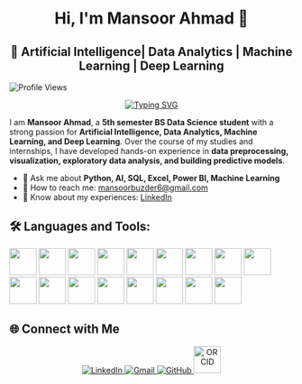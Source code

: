 <div align="center">

  # Hi, I'm Mansoor Ahmad 👋  

</div>
<div align="center">

 ## 🚀 Artificial Intelligence| Data Analytics | Machine Learning | Deep Learning

</div>

![Profile Views](https://komarev.com/ghpvc/?username=Mansoor387&color=blue)
<div align="center">
  
[![Typing SVG](https://readme-typing-svg.herokuapp.com?font=Fira+Code&pause=1000&color=1E90FF&center=true&vCenter=true&width=435&lines=Convert+Data+into+Stories;Python+||+SQL+||+NLP+||+PowerBi;Data+Science+Aspirant;Machine+Learning+Explorer;AI|+Deep+Learning+Learner;Passionate+about+Data+Visualization)](https://git.io/typing-svg)

</div>

I am **Mansoor Ahmad**, a **5th semester BS Data Science student** with a strong passion for **Artificial Intelligence, Data Analytics, Machine Learning, and Deep Learning**. Over the course of my studies and internships, I have developed hands-on experience in **data preprocessing, visualization, exploratory data analysis, and building predictive models**.  
- 💬 Ask me about **Python, AI, SQL, Excel, Power BI, Machine Learning**
-  📧 How to reach me: [mansoorbuzder6@gmail.com](mailto:mansoorbuzder6@gmail.com)
-  🚀 Know about my experiences: [LinkedIn](https://www.linkedin.com/in/mansoor-ahmad-4a3b4625a/)

## 🛠️ Languages and Tools: 


<p>
  <img src="https://skillicons.dev/icons?i=python" style="display:inline-block;margin:0;padding:0;" width="48"/>
  <img src="https://skillicons.dev/icons?i=cpp" style="display:inline-block;margin:0;padding:0;" width="48"/>
  <img src="https://skillicons.dev/icons?i=sklearn" style="display:inline-block;margin:0;padding:0;" width="48"/>
  <img src="https://skillicons.dev/icons?i=pandas" style="display:inline-block;margin:0;padding:0;" width="48"/>
  <img src="https://skillicons.dev/icons?i=numpy" style="display:inline-block;margin:0;padding:0;" width="48"/>
  <img src="https://skillicons.dev/icons?i=matplotlib" style="display:inline-block;margin:0;padding:0;" width="48"/>
  <img src="https://skillicons.dev/icons?i=seaborn" style="display:inline-block;margin:0;padding:0;" width="48"/>
  <img src="https://skillicons.dev/icons?i=mysql" style="display:inline-block;margin:0;padding:0;" width="48"/>
  <img src="https://skillicons.dev/icons?i=postgresql" style="display:inline-block;margin:0;padding:0;" width="48"/>
  <img src="https://skillicons.dev/icons?i=git" style="display:inline-block;margin:0;padding:0;" width="48"/>
  <img src="https://skillicons.dev/icons?i=github" style="display:inline-block;margin:0;padding:0;" width="48"/>
  <img src="https://skillicons.dev/icons?i=powerbi" style="display:inline-block;margin:0;padding:0;" width="48"/>
  <img src="https://skillicons.dev/icons?i=excel" style="display:inline-block;margin:0;padding:0;" width="48"/>
  <img src="https://skillicons.dev/icons?i=tableau" style="display:inline-block;margin:0;padding:0;" width="48"/>
  <img src="https://skillicons.dev/icons?i=jupyter" style="display:inline-block;margin:0;padding:0;" width="48"/>
  <img src="https://skillicons.dev/icons?i=vscode" style="display:inline-block;margin:0;padding:0;" width="48"/>
  <img src="https://skillicons.dev/icons?i=googlecloud" style="display:inline-block;margin:0;padding:0;" width="48"/>
</p>



## 🌐 Connect with Me  

<p align="center">
  <a href="https://www.linkedin.com/in/mansoor-ahmad-4a3b4625a/" target="_blank">
    <img src="https://img.icons8.com/fluency/48/000000/linkedin.png" alt="LinkedIn"/>
  </a>
  <a href="mailto:mansoorbuzder6@gmail.com" target="_blank">
    <img src="https://img.icons8.com/fluency/48/000000/gmail.png" alt="Gmail"/>
  </a>
  <a href="https://github.com/Mansoor387" target="_blank">
    <img src="https://img.icons8.com/fluency/48/000000/github.png" alt="GitHub"/>
  </a>
  <a href="https://orcid.org/0009-0005-1116-788X" target="_blank">
    <img src="https://upload.wikimedia.org/wikipedia/commons/0/06/ORCID_iD.svg" width="48" height="48" alt="ORCID"/>
  </a>
</p>





